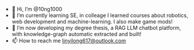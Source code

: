 - 👋 Hi, I’m @10ng1000
- 🌱 I’m currently learning SE, in colleage I learned courses about robotics, web development and machine-learning. I also make game mods!
- 💞️ I’m now developing my degree thesis, a RAG LLM chatbot platform, with knowledge-graph automatic extracted and built!
- 📫 How to reach me linyilong617@outlook.com

<!---
10ng1000/10ng1000 is a ✨ special ✨ repository because its `README.md` (this file) appears on your GitHub profile.
You can click the Preview link to take a look at your changes.
--->
